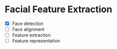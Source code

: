 # Facial Feature Extraction
- [x] Face detection
- [ ] Face alignment
- [ ] Feature extraction
- [ ] Feature representation
